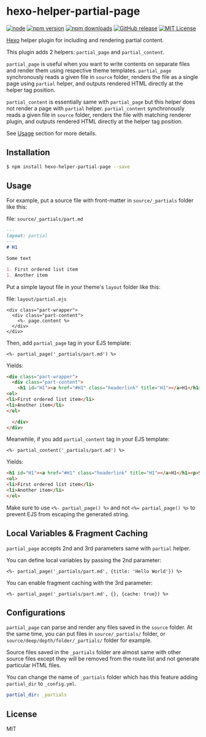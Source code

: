 # hexo-helper-partial-page

[![node](https://img.shields.io/node/v/hexo-helper-partial-page.svg?style=flat-square)](https://www.npmjs.com/package/hexo-helper-partial-page)
[![npm version](https://img.shields.io/npm/v/hexo-helper-partial-page.svg?style=flat-square)](https://www.npmjs.com/package/hexo-helper-partial-page)
[![npm downloads](https://img.shields.io/npm/dt/hexo-helper-partial-page.svg?style=flat-square)](https://www.npmjs.com/package/hexo-helper-partial-page)
[![GitHub release](https://img.shields.io/github/release/kulikala/hexo-helper-partial-page.svg?style=flat-square)](https://github.com/kulikala/hexo-helper-partial-page/releases/latest)
[![MIT License](https://img.shields.io/badge/licence-MIT-blue.svg?style=flat-square)](LICENSE)

[Hexo] helper plugin for including and rendering partial content.

This plugin adds 2 helpers: `partial_page` and `partial_content`.

`partial_page` is useful when you want to write contents on separate files and render them using respective theme templates.
`partial_page` synchronously reads a given file in `source` folder,
renders the file as a single page using `partial` helper,
and outputs rendered HTML directly at the helper tag position.

`partial_content` is essentially same with `partial_page` but this helper does not render a page with `partial` helper.
`partial_content` synchronously reads a given file in `source` folder,
renders the file with matching renderer plugin,
and outputs rendered HTML directly at the helper tag position.

See [Usage](#usage) section for more details.

## Installation

``` bash
$ npm install hexo-helper-partial-page --save
```

## Usage

For example, put a source file with front-matter in `source/_partials` folder like this:

file: `source/_partials/part.md`

```markdown:source/_partials/part.md
---
layout: partial
---
# H1

Some text

1. First ordered list item
1. Another item
```

Put a simple layout file in your theme's `layout` folder like this:

file: `layout/partial.ejs`

```ejs:layout/partial.ejs
<div class="part-wrapper">
  <div class="part-content">
    <%- page.content %>
  </div>
</div>
```

Then, add `partial_page` tag in your EJS template:

```ejs
<%- partial_page('_partials/part.md') %>
```

Yields:

```html
<div class="part-wrapper">
  <div class="part-content">
    <h1 id="H1"><a href="#H1" class="headerlink" title="H1"></a>H1</h1><p>Some text</p>
<ol>
<li>First ordered list item</li>
<li>Another item</li>
</ol>

  </div>
</div>
```

Meanwhile, if you add `partial_content` tag in your EJS template:

```ejs
<%- partial_content('_partials/part.md') %>
```

Yields:

```html
<h1 id="H1"><a href="#H1" class="headerlink" title="H1"></a>H1</h1><p>Some text</p>
<ol>
<li>First ordered list item</li>
<li>Another item</li>
</ol>
```

Make sure to use `<%- partial_page() %>` and not `<%= partial_page() %>` to prevent EJS from escaping the generated string.

## Local Variables & Fragment Caching

`partial_page` accepts 2nd and 3rd parameters same with `partial` helper.

You can define local variables by passing the 2nd parameter:

```ejs
<%- partial_page('_partials/part.md', {title: 'Hello World'}) %>
```

You can enable fragment caching with the 3rd parameter:

```ejs
<%- partial_page('_partials/part.md', {}, {cache: true}) %>
```

## Configurations

`partial_page` can parse and render any files saved in the `source` folder.
At the same time, you can put files in `source/_partials/` folder,
or `source/deep/depth/folder/_partials/` folder for example.

Source files saved in the `_partials` folder are almost same with other source files except they will be removed from the route list and not generate particular HTML files.

You can change the name of `_partials` folder which has this feature adding `partial_dir` to `_config.yml`.

```yaml
partial_dir: _partials
```

## License

MIT

[Hexo]: http://hexo.io/
